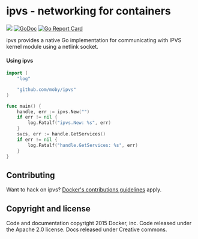 # ipvs - networking for containers

![](https://github.com/moby/ipvs/workflows/.github/workflows/test.yml/badge.svg) [![GoDoc](https://godoc.org/github.com/moby/ipvs?status.svg)](https://godoc.org/github.com/moby/ipvs) [![Go Report Card](https://goreportcard.com/badge/github.com/moby/ipvs)](https://goreportcard.com/report/github.com/moby/ipvs)

ipvs provides a native Go implementation for communicating with IPVS kernel module using a netlink socket.


#### Using ipvs

```go
import (
	"log"

	"github.com/moby/ipvs"
)

func main() {
	handle, err := ipvs.New("")
	if err != nil {
		log.Fatalf("ipvs.New: %s", err)
	}
	svcs, err := handle.GetServices()
	if err != nil {
		log.Fatalf("handle.GetServices: %s", err)
	}
}
```

## Contributing

Want to hack on ipvs? [Docker's contributions guidelines](https://github.com/docker/docker/blob/master/CONTRIBUTING.md) apply.

## Copyright and license
Code and documentation copyright 2015 Docker, inc. Code released under the Apache 2.0 license. Docs released under Creative commons.

